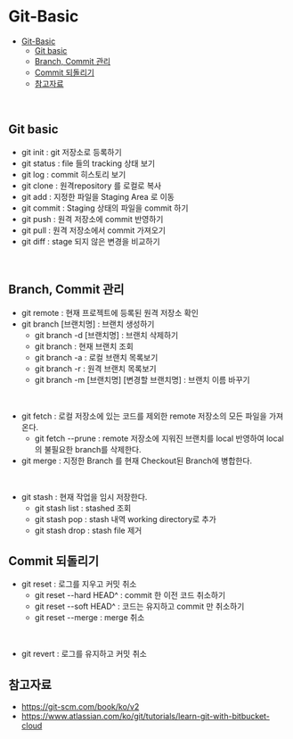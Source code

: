 # Git-Basic

<!-- TOC -->

- [Git-Basic](#git-basic)
  - [Git basic](#git-basic)
  - [Branch, Commit 관리](#branch-commit-%EA%B4%80%EB%A6%AC)
  - [Commit 되돌리기](#commit-%EB%90%98%EB%8F%8C%EB%A6%AC%EA%B8%B0)
  - [참고자료](#%EC%B0%B8%EA%B3%A0%EC%9E%90%EB%A3%8C)

<!-- /TOC -->

<br>

## Git basic

- git init : git 저장소로 등록하기
- git status : file 들의 tracking 상태 보기
- git log : commit 히스토리 보기
- git clone : 원격repository 를 로컬로 복사
- git add : 지정한 파일을 Staging Area 로 이동
- git commit : Staging 상태의 파일을 commit 하기
- git push : 원격 저장소에 commit 반영하기
- git pull : 원격 저장소에서 commit 가져오기
- git diff : stage 되지 않은 변경을 비교하기

<br>

## Branch, Commit 관리

- git remote : 현재 프로젝트에 등록된 원격 저장소 확인
- git branch [브랜치명] : 브랜치 생성하기
  - git branch -d [브랜치명] : 브랜치 삭제하기
  - git branch : 현재 브랜치 조회
  - git branch -a : 로컬 브랜치 목록보기
  - git branch -r : 원격 브랜치 목록보기
  - git branch -m [브랜치명] [변경할 브랜치명] : 브랜치 이름 바꾸기

<br>

- git fetch : 로컬 저장소에 있는 코드를 제외한 remote 저장소의 모든 파일을 가져온다.
  - git fetch --prune : remote 저장소에 지워진 브랜치를 local 반영하여 local의 불필요한 branch를 삭제한다.
- git merge : 지정한 Branch 를 현재 Checkout된 Branch에 병합한다.

<br>

- git stash : 현재 작업을 임시 저장한다.
  - git stash list : stashed 조회
  - git stash pop : stash 내역 working directory로 추가
  - git stash drop : stash file 제거

## Commit 되돌리기

- git reset : 로그를 지우고 커밋 취소
  - git reset --hard HEAD^ : commit 한 이전 코드 취소하기
  - git reset --soft HEAD^ : 코드는 유지하고 commit 만 취소하기
  - git reset --merge : merge 취소

<br>

- git revert : 로그를 유지하고 커밋 취소

## 참고자료

- https://git-scm.com/book/ko/v2
- https://www.atlassian.com/ko/git/tutorials/learn-git-with-bitbucket-cloud